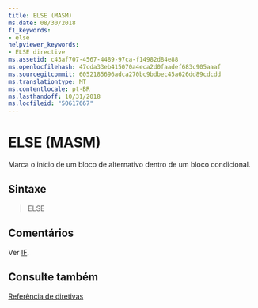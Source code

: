 ```yaml
---
title: ELSE (MASM)
ms.date: 08/30/2018
f1_keywords:
- else
helpviewer_keywords:
- ELSE directive
ms.assetid: c43af707-4567-4489-97ca-f14982d84e88
ms.openlocfilehash: 47cda33eb415070a4eca2d0faadef683c905aaaf
ms.sourcegitcommit: 6052185696adca270bc9bdbec45a626dd89cdcdd
ms.translationtype: MT
ms.contentlocale: pt-BR
ms.lasthandoff: 10/31/2018
ms.locfileid: "50617667"
---
```

# <a name="else-masm"></a>ELSE (MASM)

Marca o início de um bloco de alternativo dentro de um bloco condicional.

## <a name="syntax"></a>Sintaxe

> ELSE

## <a name="remarks"></a>Comentários

Ver [IF](../../assembler/masm/if-masm.md).

## <a name="see-also"></a>Consulte também

[Referência de diretivas](../../assembler/masm/directives-reference.md)<br/>